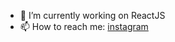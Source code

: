 - 🔭 I’m currently working on ReactJS
- 📫 How to reach me: [instagram](https://www.instagram.com/_mir.labib_)
